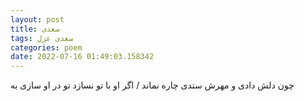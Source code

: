 ```yaml
---
layout: post
title: سعدی
tags: سعدی غزل
categories: poem
date: 2022-07-16 01:49:03.158342
---
```


چون دلش دادی و مهرش ستدی چاره نماند / اگر او با تو نسازد تو در او سازی به